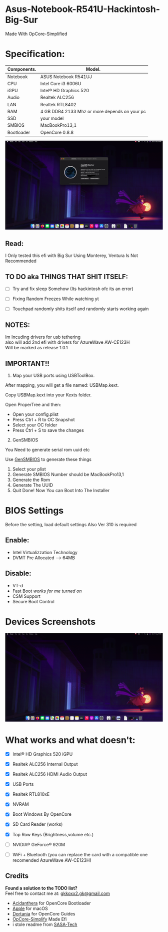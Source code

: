 # Asus-Notebook-R541U-Hackintosh-Big-Sur

Made With OpCore-Simplified

# Specification:

| Components.      | Model.                                 |
| ---------------- | -------------------------------------- |
| Notebook         | ASUS Notebook R541UJ                   |
| CPU              | Intel Core i3 6006U                    | 
| iGPU             | Intel® HD Graphics 520                 |
| Audio            | Realtek ALC256                         |
| LAN              | Realtek RTL8402                        |
| RAM              | 4 GB DDR4 2133 Mhz or more depends on your pc|
| SSD              | your model                             |
| SMBIOS           | MacBookPro13,1                         |
| Bootloader       | OpenCore 0.8.8                         |

![infodp1](./Screenshot/1.png)


## Read:
I Only tested this efi with Big Sur
Using Monterey, Ventura Is Not Recommended

## TO DO aka THINGS THAT SHIT ITSELF:
- [ ] Try and fix sleep Somehow (Its hackintosh ofc its an error)  
- [ ] Fixing Random Freezes While watching yt  
- [ ] Touchpad randomly shits itself and randomly starts working again  



## NOTES:
Im Incuding drivers for usb tethering  
also will add 2nd efi with drivers for AzureWave AW-CE123H  
Will be marked as release 1.0.1

## IMPORTANT!!

1.  Map your USB ports using USBToolBox.

After mapping, you will get a file named: USBMap.kext.

Copy USBMap.kext into your Kexts folder.

Open ProperTree and then:

- Open your config.plist
- Press Ctrl + R to OC Snapshot
- Select your OC folder
- Press Ctrl + S to save the changes

2. GenSMBIOS

You Need to generate serial rom uuid etc

Use [GenSMBIOS](https://github.com/corpnewt/GenSMBIOS) to generate these things  
  1. Select your plist  
  2. Generate SMBIOS Number should be MacBookPro13,1
  3. Generate the Rom
  4. Generate The UUID
  5. Quit
Done! Now You can Boot Into The Installer


# BIOS Settings

Before the setting, load default settings
Also Ver 310 is required

## Enable:
- Intel Virtualizzation Technology
- DVMT Pre Allocated --> 64MB

## Disable:
- VT-d
- Fast Boot *works for me turned on*
- CSM Support
- Secure Boot Control

# Devices Screenshots
![sc1](./Screenshot/2.png)

# What works and what doesn't:
- [x] Intel® HD Graphics 520 iGPU
- [x] Realtek ALC256 Internal Output
- [x] Realtek ALC256 HDMI Audio Output
- [x] USB Ports
- [x] Realtek RTL810xE
- [x] NVRAM
- [x] Boot Windows By OpenCore
- [x] SD Card Reader (works)
- [x] Top Row Keys (Brightness,volume etc.)
- [ ] NVIDIA® GeForce® 920M
- [ ] WiFi + Bluetooth (you can replace the card with a compatible one recomended AzureWave AW-CE123H)


## Credits
**Found a solution to the TODO list?**  
Feel free to contact me at: [gkkoxx2.gk@gmail.com](mailto:gkkoxx2.gk@gmail.com)
- [Acidanthera](https://github.com/acidanthera) for OpenCore Bootloader
- [Apple](https://apple.com) for macOS
- [Dortania](https://github.com/dortania) for OpenCore Guides
- [OpCore-Simplify](https://github.com/lzhoang2801/OpCore-Simplify) Made Efi
- i stole readme from [SASA-Tech](https://github.com/SASA-Tech/Asus-VivoBook-R541U-Hackintosh/tree/main)
